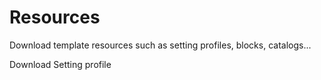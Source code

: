 # Resources
<card-summary>Download template resources such as setting profiles, blocks, catalogs...</card-summary>


Download <resource src="setting_profile.profile">Setting profile</resource> 


